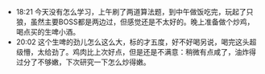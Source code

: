 - 18:21 今天没有怎么学习，上午刷了两道算法题，到中午做饭吃完，玩起了只狼，虽然主要BOSS都是两边过，但感觉还是不太好的。晚上准备做个炒鸡，喝点买的生啤小酒。
- 20:02 这个生啤的劲儿怎么这么大，标的才五度，好不好喝另说，喝完这头超级懵，太给劲了。鸡肉比上次好点，但是还是不满意：稍微有点咸了，油炸得过分了不够嫩，下次研究一下怎么炒得嫩。
